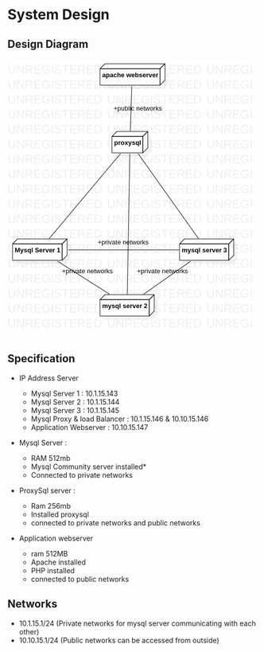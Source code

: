 # System Design
## Design Diagram
![](https://github.com/adhityairvan/mysql-distributed-system/raw/master/DeploymentDiagram1.png)
## Specification
* IP Address Server
  * Mysql Server 1 : 10.1.15.143
  * Mysql Server 2 : 10.1.15.144
  * Mysql Server 3 : 10.1.15.145
  * Mysql Proxy & load Balancer : 10.1.15.146 & 10.10.15.146
  * Application Webserver : 10.10.15.147

* Mysql Server : 
  * RAM 512mb
  * Mysql Community server installed*
  * Connected to private networks
* ProxySql server : 
  * Ram 256mb
  * Installed proxysql
  * connected to private networks and public networks
* Application webserver
  * ram 512MB
  * Apache installed
  * PHP installed
  * connected to public networks

## Networks
* 10.1.15.1/24 (Private networks for mysql server communicating with each other)
* 10.10.15.1/24 (Public networks can be accessed from outside)
